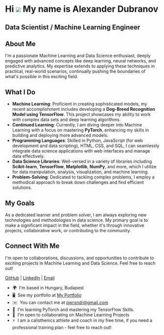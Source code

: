 Hi ![](https://user-images.githubusercontent.com/18350557/176309783-0785949b-9127-417c-8b55-ab5a4333674e.gif) My name is Alexander Dubranov
==========================================================================================================================================

Data Scientist / Machine Learning Engineer
------------------------------------------

## About Me

I'm a passionate Machine Learning and Data Science enthusiast, deeply engaged with advanced concepts like deep learning, neural networks, and predictive analytics. My expertise extends to applying these techniques in practical, real-world scenarios, continually pushing the boundaries of what's possible in this exciting field.

## What I Do

- **Machine Learning**: Proficient in creating sophisticated models, my recent accomplishment includes developing a **Dog-Breed Recognition Model using TensorFlow**. This project showcases my ability to work with complex data sets and deep learning algorithms.
- **Continued Learning**: Currently, I am diving deeper into Machine Learning with a focus on mastering **PyTorch**, enhancing my skills in building and deploying more advanced models.
- **Programming Languages**: Skilled in Python, JavaScript (for web development and data scripting), HTML, CSS, and SQL, I can seamlessly integrate data science applications with web interfaces and manage data effectively.
- **Data Science Libraries**: Well-versed in a variety of libraries including **Scikit-learn**, **TensorFlow**, **Matplotlib**, **NumPy**, and more, which I utilize for data manipulation, analysis, visualization, and machine learning.
- **Problem-Solving**: Dedicated to tackling complex problems, I employ a methodical approach to break down challenges and find efficient solutions.

## My Goals

As a dedicated learner and problem solver, I am always exploring new technologies and methodologies in data science. My primary goal is to make a significant impact in the field, whether it's through innovative projects, collaborative work, or contributing to the community.

## Connect With Me

I'm open to collaborations, discussions, and opportunities to contribute to exciting projects in Machine Learning and Data Science. Feel free to reach out!

[GitHub](https://github.com/PWRXNDR) | [LinkedIn](https://www.linkedin.com/in/aleksandr-dubranov-394481281/) | [Email](mailto:pwrxndr@gmail.com)


* 🌍  I'm based in Hungary, Budapest
* 🖥️  See my portfolio at [My Portfolio](http://fdfdffds)
* ✉️  You can contact me at [pwrxndr@gmail.com](mailto:pwrxndr@gmail.com)
* 🧠  I'm learning PyTorch and mastering my TensorFlow Skills.
* 🤝  I'm open to collaborating on Machine Learning Projects
* ⚡  I am a calisthenics athlete and coach in my free time, if you need a professional training plan - feel free to reach out!
